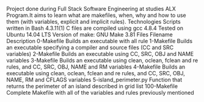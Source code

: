 Project done during Full Stack Software Engineering at  studies ALX Program.It aims to learn what are makefiles, when, why and how to use them (with variables, explicit and implicit rules).
Technologies Scripts written in Bash 4.3.11(1) C files are compiled using gcc 4.8.4 Tested on Ubuntu 14.04 LTS Version of make: GNU Make 3.81 Files Filename Description 0-Makefile Builds an executable with all rule 1-Makefile Builds an executable specifying a compiler and source files (CC and SRC variables) 2-Makefile Builds an executable using CC, SRC, OBJ and NAME variables 3-Makefile Builds an executable using clean, oclean, fclean and re rules, and CC, SRC, OBJ, NAME and RM variables 4-Makefile Builds an executable using clean, oclean, fclean and re rules, and CC, SRC, OBJ, NAME, RM and CFLAGS variables 5-island_perimeter.py Function that returns the perimeter of an island described in grid list 100-Makefile Complete Makefile with all of the variables and rules previously mentioned
